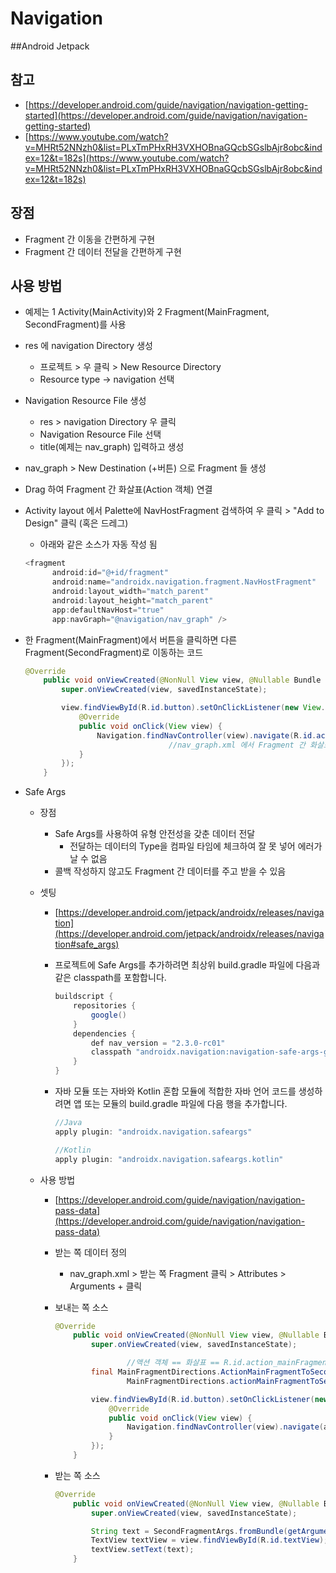 # Navigation

##Android Jetpack

## 참고

- [https://developer.android.com/guide/navigation/navigation-getting-started](https://developer.android.com/guide/navigation/navigation-getting-started)
- [https://www.youtube.com/watch?v=MHRt52NNzh0&list=PLxTmPHxRH3VXHOBnaGQcbSGslbAjr8obc&index=12&t=182s](https://www.youtube.com/watch?v=MHRt52NNzh0&list=PLxTmPHxRH3VXHOBnaGQcbSGslbAjr8obc&index=12&t=182s)

## 장점

- Fragment 간 이동을 간편하게 구현
- Fragment 간 데이터 전달을 간편하게 구현

## 사용 방법

- 예제는 1 Activity(MainActivity)와 2 Fragment(MainFragment, SecondFragment)를 사용
- res 에 navigation Directory 생성
    - 프로젝트 > 우 클릭 > New Resource Directory
    - Resource type → navigation 선택
- Navigation Resource File 생성
    - res > navigation Directory 우 클릭
    - Navigation Resource File 선택
    - title(예제는 nav_graph) 입력하고 생성
- nav_graph > New Destination (+버튼) 으로 Fragment 들 생성
- Drag 하여 Fragment 간 화살표(Action 객체) 연결
- Activity layout 에서 Palette에 NavHostFragment 검색하여 우 클릭 > "Add to Design" 클릭
(혹은 드레그)
    - 아래와 같은 소스가 자동 작성 됨

    ```java
    <fragment
    	  android:id="@+id/fragment"
    	  android:name="androidx.navigation.fragment.NavHostFragment"
    	  android:layout_width="match_parent"
    	  android:layout_height="match_parent"
    	  app:defaultNavHost="true"
    	  app:navGraph="@navigation/nav_graph" />
    ```

- 한 Fragment(MainFragment)에서 버튼을 클릭하면 다른 Fragment(SecondFragment)로 이동하는 코드

    ```java
    @Override
        public void onViewCreated(@NonNull View view, @Nullable Bundle savedInstanceState) {
            super.onViewCreated(view, savedInstanceState);

            view.findViewById(R.id.button).setOnClickListener(new View.OnClickListener() {
                @Override
                public void onClick(View view) {
                    Navigation.findNavController(view).navigate(R.id.action_mainFragment_to_secondFragment);
    								//nav_graph.xml 에서 Fragment 간 화살표 클릭해서 id 확인할 수 있음
                }
            });
        }
    ```

- Safe Args
    - 장점
        - Safe Args를 사용하여 유형 안전성을 갖춘 데이터 전달
            - 전달하는 데이터의 Type을 컴파일 타임에 체크하여 잘 못 넣어 에러가 날 수 없음
        - 콜백 작성하지 않고도 Fragment 간 데이터를 주고 받을 수 있음
    - 셋팅
        - [https://developer.android.com/jetpack/androidx/releases/navigation](https://developer.android.com/jetpack/androidx/releases/navigation#safe_args)
        - 프로젝트에 Safe Args를 추가하려면 최상위 build.gradle 파일에 다음과 같은 classpath를 포함합니다.

            ```java
            buildscript {
                repositories {
                    google()
                }
                dependencies {
                    def nav_version = "2.3.0-rc01"
                    classpath "androidx.navigation:navigation-safe-args-gradle-plugin:$nav_version"
                }
            }
            ```

        - 자바 모듈 또는 자바와 Kotlin 혼합 모듈에 적합한 자바 언어 코드를 생성하려면 앱 또는 모듈의 build.gradle 파일에 다음 행을 추가합니다.

            ```java
            //Java
            apply plugin: "androidx.navigation.safeargs"

            //Kotlin
            apply plugin: "androidx.navigation.safeargs.kotlin"
            ```

    - 사용 방법
        - [https://developer.android.com/guide/navigation/navigation-pass-data](https://developer.android.com/guide/navigation/navigation-pass-data)
        - 받는 쪽 데이터 정의
            - nav_graph.xml > 받는 쪽 Fragment 클릭 > Attributes > Arguments + 클릭
            
        - 보내는 쪽 소스

            ```java
            @Override
                public void onViewCreated(@NonNull View view, @Nullable Bundle savedInstanceState) {
                    super.onViewCreated(view, savedInstanceState);

            				//액션 객체 == 화살표 == R.id.action_mainFragment_to_secondFragment
                    final MainFragmentDirections.ActionMainFragmentToSecondFragment action =
                            MainFragmentDirections.actionMainFragmentToSecondFragment("Hello"); 

                    view.findViewById(R.id.button).setOnClickListener(new View.OnClickListener() {
                        @Override
                        public void onClick(View view) {
                            Navigation.findNavController(view).navigate(action);
                        }
                    });
                }
            ```

        - 받는 쪽 소스

            ```java
            @Override
                public void onViewCreated(@NonNull View view, @Nullable Bundle savedInstanceState) {
                    super.onViewCreated(view, savedInstanceState);

                    String text = SecondFragmentArgs.fromBundle(getArguments()).getVar();
                    TextView textView = view.findViewById(R.id.textView);
                    textView.setText(text);
                }
            ```
